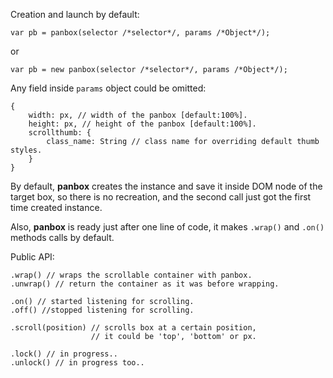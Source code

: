 Creation and launch by default:
```
var pb = panbox(selector /*selector*/, params /*Object*/);
```
or 
```
var pb = new panbox(selector /*selector*/, params /*Object*/);
```

Any field inside `params` object could be omitted:
```
{
    width: px, // width of the panbox [default:100%].
    height: px, // height of the panbox [default:100%].
    scrollthumb: {
        class_name: String // class name for overriding default thumb styles.
    }
}
```

By default, __panbox__ creates the instance and save it inside DOM node of the target box, so there is no recreation, and the second call just got the first time created instance.

Also, __panbox__ is ready just after one line of code, it makes `.wrap()` and `.on()` methods calls by default. 

Public API:
```
.wrap() // wraps the scrollable container with panbox.
.unwrap() // return the container as it was before wrapping.

.on() // started listening for scrolling.
.off() //stopped listening for scrolling.

.scroll(position) // scrolls box at a certain position, 
                  // it could be 'top', 'bottom' or px.

.lock() // in progress..
.unlock() // in progress too..
```